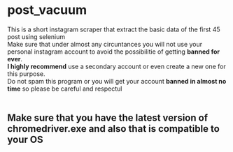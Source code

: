 # post_vacuum
This is a short instagram scraper that extract the basic data of the first 45 post using selenium <br/>
Make sure that under almost any circuntances you will not use your personal instagram account to avoid the possibilitie of getting <strong>banned for ever</strong>.<br/>
<strong>I highly recommend</strong> use a secondary account or even create a new one for this purpose. <br/>
Do not spam this program or you will get your account <strong>banned in almost no time</strong> so please be careful and respectul <br/>
<br/>
<h2>Make sure that you have the latest version of chromedriver.exe and also that is compatible to your OS<h2>
